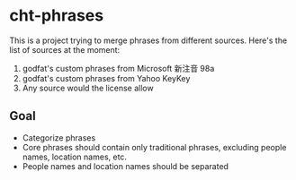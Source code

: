 # cht-phrases

This is a project trying to merge phrases from different sources.
Here's the list of sources at the moment:

1. godfat's custom phrases from Microsoft 新注音 98a
2. godfat's custom phrases from Yahoo KeyKey
3. Any source would the license allow

## Goal

* Categorize phrases
* Core phrases should contain only traditional phrases, excluding
  people names, location names, etc.
* People names and location names should be separated
